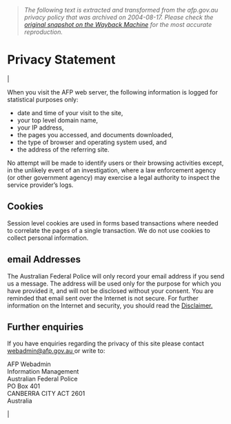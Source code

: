 > *The following text is extracted and transformed from the afp.gov.au privacy policy that was archived on 2004-08-17. Please check the [original snapshot on the Wayback Machine](https://web.archive.org/web/20040817052923id_/http%3A//www.afp.gov.au/page.asp%3Fref%3D/Site/Privacy.xml) for the most accurate reproduction.*

# Privacy Statement

| 

When you visit the AFP web server, the following information is logged for statistical purposes only: 

  * date and time of your visit to the site, 
  * your top level domain name, 
  * your IP address, 
  * the pages you accessed, and documents downloaded, 
  * the type of browser and operating system used, and 
  * the address of the referring site. 



No attempt will be made to identify users or their browsing activities except, in the unlikely event of an investigation, where a law enforcement agency (or other government agency) may exercise a legal authority to inspect the service provider’s logs. 

##  Cookies 

Session level cookies are used in forms based transactions where needed to correlate the pages of a single transaction. We do not use cookies to collect personal information. 

##  email Addresses 

The Australian Federal Police will only record your email address if you send us a message. The address will be used only for the purpose for which you have provided it, and will not be disclosed without your consent. You are reminded that email sent over the Internet is not secure. For further information on the Internet and security, you should read the [Disclaimer. ](https://web.archive.org/web/20040817052923id_/http%3A//www.afp.gov.au/page.asp%3Fref%3D/Site/page.asp?ref=/Site/Disclaimer.xml)

## Further enquiries 

If you have enquiries regarding the privacy of this site please contact [webadmin@afp.gov.au ](mailto:webadmin@afp.gov.au) or write to: 

AFP Webadmin   
Information Management   
Australian Federal Police   
PO Box 401   
CANBERRA CITY ACT 2601   
Australia 

| 
